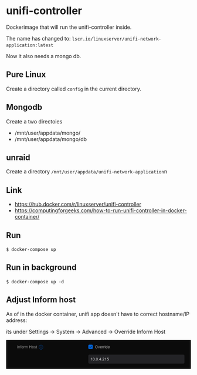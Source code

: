 # unifi-controller

Dockerimage that will run the unifi-controller inside.

The name has changed to: `lscr.io/linuxserver/unifi-network-application:latest`

Now it also needs a mongo db.

## Pure Linux

Create a directory called `config` in the current directory.

## Mongodb

Create a two directoies

* /mnt/user/appdata/mongo/
* /mnt/user/appdata/mongo/db

## unraid

Create a directory `/mnt/user/appdata/unifi-network-application`n

## Link

* https://hub.docker.com/r/linuxserver/unifi-controller
* https://computingforgeeks.com/how-to-run-unifi-controller-in-docker-container/

## Run

    $ docker-compose up

## Run in background

    $ docker-compose up -d

## Adjust Inform host

As of in the docker container, unifi app doesn't have to correct hostname/IP address:

its under Settings -> System -> Advanced -> Override Inform Host

![Alt text](inform_host.png)
